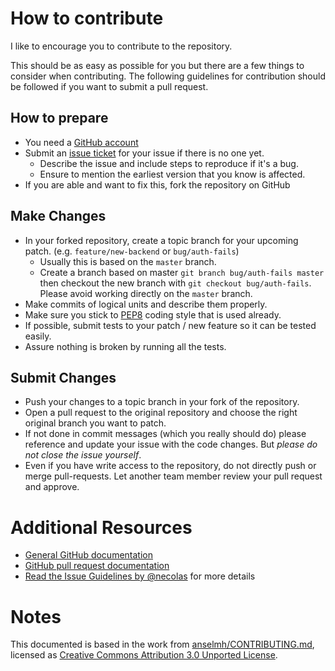 # How to contribute

I like to encourage you to contribute to the repository.

This should be as easy as possible for you but there are a few things
to consider when contributing.  The following guidelines for
contribution should be followed if you want to submit a pull request.

## How to prepare

* You need a [GitHub account](https://github.com/signup/free)
* Submit an [issue ticket](https://github.com/python-social-auth/social-app-flask/issues)
  for your issue if there is no one yet.
	* Describe the issue and include steps to reproduce if it's a bug.
	* Ensure to mention the earliest version that you know is affected.
* If you are able and want to fix this, fork the repository on GitHub

## Make Changes

* In your forked repository, create a topic branch for your upcoming
  patch. (e.g. `feature/new-backend` or `bug/auth-fails`)
	* Usually this is based on the `master` branch.
	* Create a branch based on master `git branch bug/auth-fails master`
      then checkout the new branch with `git checkout bug/auth-fails`.
      Please avoid working directly on the `master` branch.
* Make commits of logical units and describe them properly.
* Make sure you stick to [PEP8](https://www.python.org/dev/peps/pep-0008/)
  coding style that is used already.
* If possible, submit tests to your patch / new feature so it can be tested easily.
* Assure nothing is broken by running all the tests.

## Submit Changes

* Push your changes to a topic branch in your fork of the repository.
* Open a pull request to the original repository and choose the right
  original branch you want to patch.
* If not done in commit messages (which you really should do) please
  reference and update your issue with the code changes. But _please
  do not close the issue yourself_.
* Even if you have write access to the repository, do not directly
  push or merge pull-requests. Let another team member review your
  pull request and approve.

# Additional Resources

* [General GitHub documentation](http://help.github.com/)
* [GitHub pull request documentation](http://help.github.com/send-pull-requests/)
* [Read the Issue Guidelines by @necolas](https://github.com/necolas/issue-guidelines/blob/master/CONTRIBUTING.md)
  for more details

# Notes

This documented is based in the work from [anselmh/CONTRIBUTING.md](https://github.com/anselmh/CONTRIBUTING.md),
licensed as [Creative Commons Attribution 3.0 Unported License](https://github.com/anselmh/CONTRIBUTING.md/blob/master/README.md#license).
